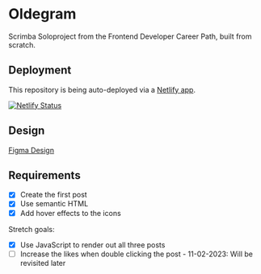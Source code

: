 # Oldegram
Scrimba Soloproject from the Frontend Developer Career Path, built from scratch.

## Deployment
This repository is being auto-deployed via a [Netlify app](https://www.netlify.com).

[![Netlify Status](https://api.netlify.com/api/v1/badges/eb27cfbb-4b56-4172-a7b3-3c161e163bc3/deploy-status)](https://app.netlify.com/sites/guileless-taiyaki-581921/deploys)

## Design
[Figma Design](https://www.figma.com/file/h0MKma9TTWzGOMQ9Ia6ROW/Oldagram?node-id=0%3A1)

## Requirements

* [x] Create the first post
* [x] Use semantic HTML
* [x] Add hover effects to the icons

Stretch goals:

* [x] Use JavaScript to render out all three posts
* [ ] Increase the likes when double clicking the post - 11-02-2023: Will be revisited later